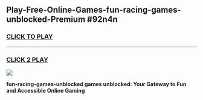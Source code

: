 
## Play-Free-Online-Games-fun-racing-games-unblocked-Premium #92n4n
<h3>
<a href="https://premium.freeplayer.one?title=fun-racing-games-unblocked&ref=8M">CLICK TO PLAY</a></h3>
<hr>

<h3>
<a href="https://premium.freeplayer.one?title=fun-racing-games-unblocked&ref=8M">CLICK 2 PLAY</a>
  
</h3>

<a href="https://premium.freeplayer.one?title=fun-racing-games-unblocked&ref=8M"><img src="https://clearcache.store/games.png"></a>


**fun-racing-games-unblocked games unblocked: Your Gateway to Fun and Accessible Online Gaming**
